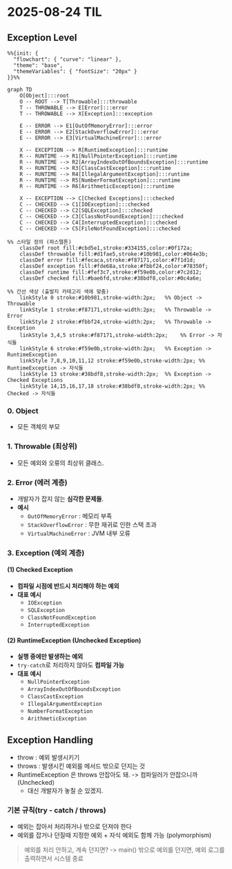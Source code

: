 # 2025-08-24 TIL

## Exception Level
```mermaid
%%{init: {
  "flowchart": { "curve": "linear" },
  "theme": "base",
  "themeVariables": { "fontSize": "20px" }
}}%%

graph TD
    O[Object]:::root
    O -- ROOT --> T[Throwable]:::throwable
    T -- THROWABLE --> E[Error]:::error
    T -- THROWABLE --> X[Exception]:::exception

    E -- ERROR --> E1[OutOfMemoryError]:::error
    E -- ERROR --> E2[StackOverflowError]:::error
    E -- ERROR --> E3[VirtualMachineError]:::error

    X -- EXCEPTION --> R[RuntimeException]:::runtime
    R -- RUNTIME --> R1[NullPointerException]:::runtime
    R -- RUNTIME --> R2[ArrayIndexOutOfBoundsException]:::runtime
    R -- RUNTIME --> R3[ClassCastException]:::runtime
    R -- RUNTIME --> R4[IllegalArgumentException]:::runtime
    R -- RUNTIME --> R5[NumberFormatException]:::runtime
    R -- RUNTIME --> R6[ArithmeticException]:::runtime

    X -- EXCEPTION --> C[Checked Exceptions]:::checked
    C -- CHECKED --> C1[IOException]:::checked
    C -- CHECKED --> C2[SQLException]:::checked
    C -- CHECKED --> C3[ClassNotFoundException]:::checked
    C -- CHECKED --> C4[InterruptedException]:::checked
    C -- CHECKED --> C5[FileNotFoundException]:::checked

%% 스타일 정의 (파스텔톤)
    classDef root fill:#cbd5e1,stroke:#334155,color:#0f172a;
    classDef throwable fill:#d1fae5,stroke:#10b981,color:#064e3b;
    classDef error fill:#fecaca,stroke:#f87171,color:#7f1d1d;
    classDef exception fill:#fde68a,stroke:#fbbf24,color:#78350f;
    classDef runtime fill:#fef3c7,stroke:#f59e0b,color:#7c2d12;
    classDef checked fill:#bae6fd,stroke:#38bdf8,color:#0c4a6e;

%% 간선 색상 (출발지 카테고리 색에 맞춤)
    linkStyle 0 stroke:#10b981,stroke-width:2px;   %% Object -> Throwable
    linkStyle 1 stroke:#f87171,stroke-width:2px;   %% Throwable -> Error
    linkStyle 2 stroke:#fbbf24,stroke-width:2px;   %% Throwable -> Exception
    linkStyle 3,4,5 stroke:#f87171,stroke-width:2px;    %% Error -> 자식들
    linkStyle 6 stroke:#f59e0b,stroke-width:2px;   %% Exception -> RuntimeException
    linkStyle 7,8,9,10,11,12 stroke:#f59e0b,stroke-width:2px; %% RuntimeException -> 자식들
    linkStyle 13 stroke:#38bdf8,stroke-width:2px;  %% Exception -> Checked Exceptions
    linkStyle 14,15,16,17,18 stroke:#38bdf8,stroke-width:2px; %% Checked -> 자식들
```
### 0. Object 
- 모든 객체의 부모 

### 1. **Throwable (최상위)**
- 모든 예외와 오류의 최상위 클래스.

### 2. **Error (에러 계층)**
- 개발자가 잡지 않는 **심각한 문제들**.
- **예시**
  - `OutOfMemoryError` : 메모리 부족
  - `StackOverflowError` : 무한 재귀로 인한 스택 초과
  - `VirtualMachineError` : JVM 내부 오류

### 3. **Exception (예외 계층)**

#### (1) Checked Exception
- **컴파일 시점에 반드시 처리해야 하는 예외**
- **대표 예시**
  - `IOException`
  - `SQLException`
  - `ClassNotFoundException`
  - `InterruptedException`

#### (2) RuntimeException (Unchecked Exception)
- **실행 중에만 발생하는 예외**
- `try-catch`로 처리하지 않아도 **컴파일 가능**
- **대표 예시**
  - `NullPointerException`
  - `ArrayIndexOutOfBoundsException`
  - `ClassCastException`
  - `IllegalArgumentException`
  - `NumberFormatException`
  - `ArithmeticException`

## Exception Handling
- throw : 예외 발생시키기
- throws : 발생시킨 예외를 메서드 밖으로 던지는 것
- RuntimeException 은 throws 안잡아도 돼. -> 컴파일러가 안잡으니까(Unchecked)
  - 대신 개발자가 놓칠 순 있겠지.

### 기본 규칙(try - catch / throws)
- 예외는 잡아서 처리하거나 밖으로 던져야 한다
- 예외를 잡거나 던질때 지정한 예외 + 자식 예외도 함께 가능 (polymorphism)
> 예외를 처리 안하고, 계속 던지면? -> main() 밖으로 예외를 던지면, 예외 로그를 출력하면서 시스템 종료



